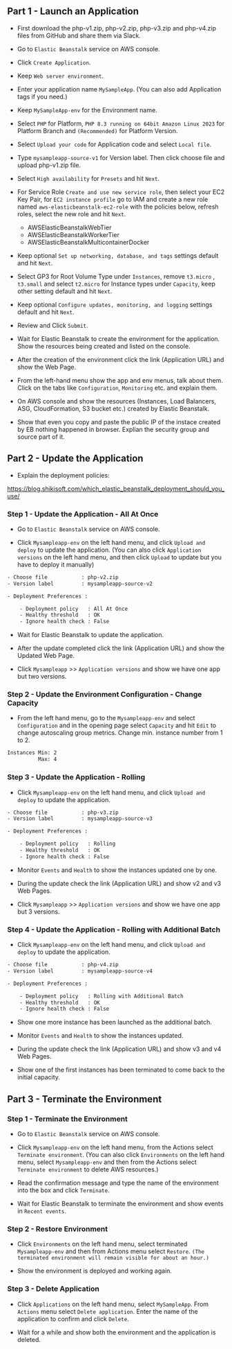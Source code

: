 ## Part 1 - Launch an Application

- First download the php-v1.zip, php-v2.zip, php-v3.zip and php-v4.zip files from GitHub and share them via Slack.

- Go to `Elastic Beanstalk` service on AWS console.

- Click `Create Application`.

- Keep `Web server environment`. 

- Enter your application name `MySampleApp`.  (You can also add Application tags if you need.)

- Keep `MySampleApp-env` for the Environment name.

- Select `PHP` for Platform, `PHP 8.3 running on 64bit Amazon Linux 2023` for Platform Branch and `(Recommended)` for Platform Version.

- Select `Upload your code` for Application code and select `Local file`.

- Type `mysampleapp-source-v1` for Version label. Then click choose file and upload php-v1.zip file.

- Select `High availability` for `Presets` and hit `Next`.

- For Service Role `Create and use new service role`, then select your EC2 Key Pair, for `EC2 instance profile` go to IAM and create
a new role named `aws-elasticbeanstalk-ec2-role` with the policies below, refresh roles, select the new role and hit `Next`.
  - AWSElasticBeanstalkWebTier
  - AWSElasticBeanstalkWorkerTier
  - AWSElasticBeanstalkMulticontainerDocker

- Keep optional `Set up networking, database, and tags` settings default and hit `Next`.

- Select GP3 for Root Volume Type under `Instances`, remove `t3.micro` , `t3.small` and select `t2.micro` for Instance types under `Capacity`, keep other setting default and hit `Next`.

- Keep optional `Configure updates, monitoring, and logging` settings default and hit `Next`.

- Review and Click `Submit`.

- Wait for Elastic Beanstalk to create the environment for the application. Show the resources being created and listed on the console.

- After the creation of the environment click the link (Application URL) and show the Web Page.

- From the left-hand menu show the app and env menus, talk about them. Click on the tabs like `Configuration`, `Monitoring` etc. and explain them.

- On AWS console and show the resources (Instances, Load Balancers, ASG, CloudFormation, S3 bucket etc.) created by Elastic Beanstalk.

- Show that even you copy and paste the public IP of the instace created by EB nothing happened in browser. Explian the security group and source part of it. 

## Part 2 - Update the Application

- Explain the deployment policies:

https://blog.shikisoft.com/which_elastic_beanstalk_deployment_should_you_use/

### Step 1 - Update the Application - All At Once

- Go to `Elastic Beanstalk` service on AWS console.

- Click `Mysampleapp-env` on the left hand menu, and click `Upload and deploy` to update the application. (You can also click `Application versions` on the left hand menu, and then click `Upload` to update but you have to deploy it manually)

```bash
- Choose file           : php-v2.zip
- Version label         : mysampleapp-source-v2

- Deployment Preferences :

    - Deployment policy   : All At Once
    - Healthy threshold   : OK
    - Ignore health check : False
```
- Wait for Elastic Beanstalk to update the application.

- After the update completed click the link (Application URL) and show the Updated Web Page.

- Click `Mysampleapp` >> `Application versions` and show we have one app but two versions.

### Step 2 - Update the Environment Configuration - Change Capacity 

- From the left hand menu, go to the `Mysampleapp-env` and select `Configuration` and in the opening page select `Capacity` and hit `Edit` to change autoscaling group metrics. Change min. instance number from 1 to 2. 

```bash
Instances Min: 2
          Max: 4 
```
### Step 3 - Update the Application - Rolling

- Click `Mysampleapp-env` on the left hand menu, and click `Upload and deploy` to update the application. 

```bash
- Choose file           : php-v3.zip
- Version label         : mysampleapp-source-v3

- Deployment Preferences :

    - Deployment policy   : Rolling
    - Healthy threshold   : OK
    - Ignore health check : False

```

- Monitor `Events` and `Health` to show the instances updated one by one.

- During the update check the link (Application URL) and show v2 and v3 Web Pages.

- Click `Mysampleapp` >> `Application versions` and show we have one app but 3 versions.


### Step 4 - Update the Application - Rolling with Additional Batch

- Click `Mysampleapp-env` on the left hand menu, and click `Upload and deploy` to update the application. 

```bash
- Choose file           : php-v4.zip
- Version label         : mysampleapp-source-v4

- Deployment Preferences :

    - Deployment policy   : Rolling with Additional Batch
    - Healthy threshold   : OK
    - Ignore health check : False
```
- Show one more instance has been launched as the additional batch.

- Monitor `Events` and `Health` to show the instances updated.

- During the update check the link (Application URL) and show v3 and v4 Web Pages.

- Show one of the first instances has been terminated to come back to the initial capacity. 

## Part 3 - Terminate the Environment

### Step 1 - Terminate the Environment

- Go to `Elastic Beanstalk` service on AWS console.

- Click `Mysampleapp-env` on the left hand menu, from the Actions select `Terminate environment`. (You can also click `Environments` on the left hand menu, select `Mysampleapp-env` and then from the Actions select `Terminate environment` to delete AWS resources.)

- Read the confirmation message and type the name of the environment into the box and click `Terminate`.

- Wait for Elastic Beanstalk to terminate the environment and show events in `Recent events`.

### Step 2 - Restore Environment

- Click `Environments` on the left hand menu, select terminated `Mysampleapp-env` and then from Actions menu select `Restore`.
  `(The terminated environment will remain visible for about an hour.)`

- Show the environment is deployed and working again. 

### Step 3 - Delete Application

- Click `Applications` on the left hand menu, select `MySampleApp`. From `Actions` menu select `Delete application`. Enter the name of the application to confirm and click `Delete`.

- Wait for a while and show both the environment and the application is deleted.